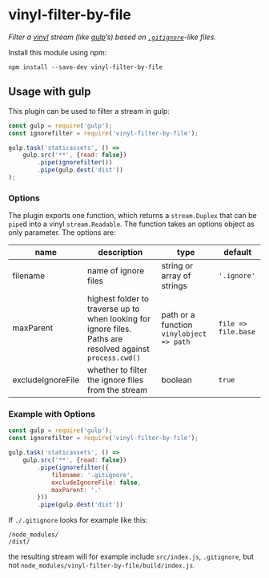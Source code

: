 # vinyl-filter-by-file

*Filter a [vinyl](https://github.com/gulpjs/vinyl) stream (like [gulp](https://github.com/gulpjs/gulp)’s) based on [`.gitignore`](https://git-scm.com/docs/gitignore)-like files.*

Install this module using npm:

```
npm install --save-dev vinyl-filter-by-file
```

## Usage with gulp

This plugin can be used to filter a stream in gulp:

```js
const gulp = require('gulp');
const ignorefilter = require('vinyl-filter-by-file');

gulp.task('staticassets', () =>
    gulp.src('**', {read: false})
        .pipe(ignorefilter())
        .pipe(gulp.dest('dist'))
);
```

### Options
The plugin exports one function, which returns a `stream.Duplex` that can be `pipe`d into a vinyl `stream.Readable`. The function takes an options object as only parameter. The options are:

 name | description | type | default
 --- | --- | --- | ---
 filename | name of ignore files | string or array of strings | `'.ignore'`
 maxParent | highest folder to traverse up to when looking for ignore files. Paths are resolved against `process.cwd()` | path or a function `vinylobject => path` | `file => file.base`
 excludeIgnoreFile | whether to filter the ignore files from the stream | boolean | `true`

 ### Example with Options

```js
const gulp = require('gulp');
const ignorefilter = require('vinyl-filter-by-file');

gulp.task('staticassets', () =>
    gulp.src('**', {read: false})
        .pipe(ignorefilter({
            filename: '.gitignore',
            excludeIgnoreFile: false,
            maxParent: '.'
        }))
        .pipe(gulp.dest('dist'))
```

If `./.gitignore` looks for example like this:

```
/node_modules/
/dist/
```

the resulting stream will for example include `src/index.js`, `.gitignore`, but not `node_modules/vinyl-filter-by-file/build/index.js`.
